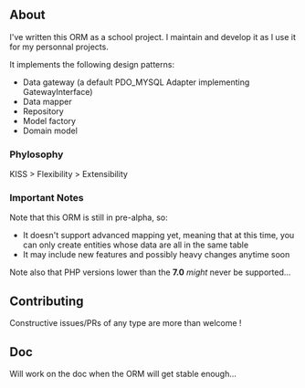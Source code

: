 ## About
I've written this ORM as a school project. I maintain and develop it as I use it for my personnal projects.<br />

It implements the following design patterns:

 - Data gateway (a default PDO_MYSQL Adapter implementing GatewayInterface)
 - Data mapper
 - Repository
 - Model factory
 - Domain model

### Phylosophy

KISS > Flexibility > Extensibility

### Important Notes

Note that this ORM is still in pre-alpha, so:

- It doesn't support advanced mapping yet, meaning that at this time, you can only create entities whose data are all in the same table
- It may include new features and possibly heavy changes anytime soon

Note also that PHP versions lower than the **7.0** *might* never be supported...

## Contributing

Constructive issues/PRs of any type are more than welcome !

## Doc

Will work on the doc when the ORM will get stable enough...
